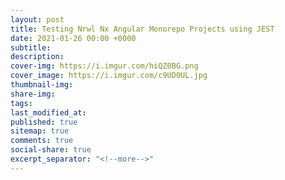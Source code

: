 ```yaml
---
layout: post
title: Testing Nrwl Nx Angular Monorepo Projects using JEST
date: 2021-01-26 00:00 +0000
subtitle:
description:
cover-img: https://i.imgur.com/hiQZ0BG.png
cover_image: https://i.imgur.com/c9UD0UL.jpg
thumbnail-img: 
share-img:
tags:
last_modified_at:
published: true
sitemap: true
comments: true
social-share: true
excerpt_separator: "<!--more-->"
---
```

